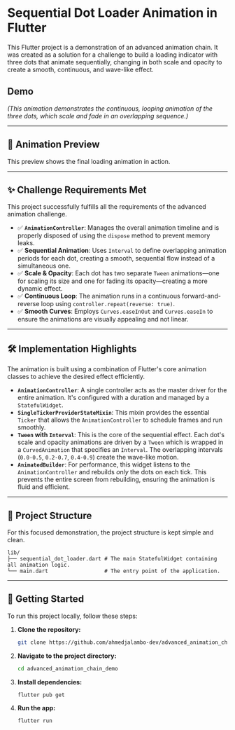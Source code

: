 # Sequential Dot Loader Animation in Flutter

This Flutter project is a demonstration of an advanced animation chain. It was created as a solution for a challenge to build a loading indicator with three dots that animate sequentially, changing in both scale and opacity to create a smooth, continuous, and wave-like effect.

## Demo

*(This animation demonstrates the continuous, looping animation of the three dots, which scale and fade in an overlapping sequence.)*

-----

## 📱 Animation Preview

This preview shows the final loading animation in action.

-----

## ✨ Challenge Requirements Met

This project successfully fulfills all the requirements of the advanced animation challenge.

  * ✅ **`AnimationController`**: Manages the overall animation timeline and is properly disposed of using the `dispose` method to prevent memory leaks.
  * ✅ **Sequential Animation**: Uses `Interval` to define overlapping animation periods for each dot, creating a smooth, sequential flow instead of a simultaneous one.
  * ✅ **Scale & Opacity**: Each dot has two separate `Tween` animations—one for scaling its size and one for fading its opacity—creating a more dynamic effect.
  * ✅ **Continuous Loop**: The animation runs in a continuous forward-and-reverse loop using `controller.repeat(reverse: true)`.
  * ✅ **Smooth Curves**: Employs `Curves.easeInOut` and `Curves.easeIn` to ensure the animations are visually appealing and not linear.

-----

## 🛠️ Implementation Highlights

The animation is built using a combination of Flutter's core animation classes to achieve the desired effect efficiently.

  * **`AnimationController`**: A single controller acts as the master driver for the entire animation. It's configured with a duration and managed by a `StatefulWidget`.
  * **`SingleTickerProviderStateMixin`**: This mixin provides the essential `Ticker` that allows the `AnimationController` to schedule frames and run smoothly.
  * **`Tween` with `Interval`**: This is the core of the sequential effect. Each dot's scale and opacity animations are driven by a `Tween` which is wrapped in a `CurvedAnimation` that specifies an `Interval`. The overlapping intervals (`0.0-0.5`, `0.2-0.7`, `0.4-0.9`) create the wave-like motion.
  * **`AnimatedBuilder`**: For performance, this widget listens to the `AnimationController` and rebuilds *only* the dots on each tick. This prevents the entire screen from rebuilding, ensuring the animation is fluid and efficient.

-----

## 📂 Project Structure

For this focused demonstration, the project structure is kept simple and clean.

```
lib/
├── sequential_dot_loader.dart # The main StatefulWidget containing all animation logic.
└── main.dart                  # The entry point of the application.
```

-----

## 🚀 Getting Started

To run this project locally, follow these steps:

1.  **Clone the repository:**
    ```sh
    git clone https://github.com/ahmedjalambo-dev/advanced_animation_chain_demo
    ```
2.  **Navigate to the project directory:**
    ```sh
    cd advanced_animation_chain_demo
    ```
3.  **Install dependencies:**
    ```sh
    flutter pub get
    ```
4.  **Run the app:**
    ```sh
    flutter run
    ```